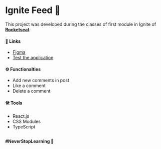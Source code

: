 # Ignite Feed 📱

This project was developed during the classes of first module in Ignite of [**Rocketseat**](https://github.com/rocketseat-education).

#### 📌 Links

- [Figma](https://www.figma.com/file/Mmp2GWbxIiLWWNDXVxDWqP/Ignite-Feed-(Community)?node-id=0%3A1)
- [Test the application](https://luismda.github.io/ignite-feed/)

#### ⚙ Functionalties

- Add new comments in post
- Like a comment
- Delete a comment

#### 🛠 Tools

- React.js
- CSS Modules
- TypeScript

##

**#NeverStopLearning 🚀**
